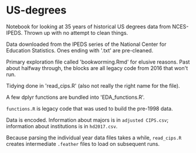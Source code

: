 # US-degrees

Notebook for looking at 35 years of historical US degrees data from NCES-IPEDS. Thrown up with no attempt to clean things.

Data downloaded from the IPEDS series of the National Center for Education Statistics. Ones ending with '.txt' are pre-cleaned.

Primary exploration file called 'bookworming.Rmd' for elusive reasons.
Past about halfway through, the blocks are all legacy code from 2016 that won't run.

Tidying done in 'read_cips.R' (also not really the right name for the file).

A few dplyr functions are bundled into 'EDA_functions.R'.

`functions.R` is legacy code that was used to build the pre-1998 data.

Data is encoded. Information about majors is in `adjusted CIPS.csv`; information about institutions is in `hd2017.csv`.

Because parsing the individual year data files takes a while, `read_cips.R` creates intermediate `.feather` files to load on subsequent runs.
